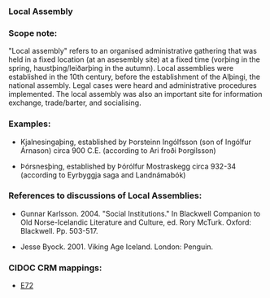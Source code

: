 
### Local Assembly 

###  Scope note: 
"Local assembly" refers to an organised administrative gathering that was held in a fixed location (at an asesembly site) at a fixed time (vorþing in the spring, haustþing/leiðarþing in the autumn). Local assemblies were established in the 10th century, before the establishment of the Alþingi, the national assembly. Legal cases were heard and administrative procedures implemented. The local assembly was also an important site for information exchange, trade/barter, and socialising.

### Examples: 

* Kjalnesingaþing, established by Þorsteinn Ingólfsson (son of Ingólfur Árnason) circa 900 C.E. (according to Ari froði Þorgilsson) 

* Þórsnesþing, established by Þórólfur Mostraskegg circa 932-34 (according to Eyrbyggja saga and Landnámabók)

### References to discussions of Local Assemblies:

* Gunnar Karlsson. 2004. "Social Institutions." In Blackwell Companion to Old Norse-Icelandic Literature and Culture, ed. Rory McTurk. Oxford: Blackwell. Pp. 503-517. 

* Jesse Byock. 2001. Viking Age Iceland. London: Penguin. 

### CIDOC CRM mappings: 

* [E72](http://www.cidoc-crm.org/Entity/e72-legal-object/version-6.2.2)
